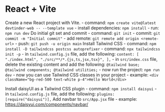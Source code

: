 # React + Vite

Create a new React project with Vite.
    - command: `npm create vite@latest devtinder-web -- --template vue`
    - install dependencies: `npm install`
    - run: `npm run dev`
Do initial git set and commit
    - command: `git init`
    - commit: `git commit -m "Initial commit"`
    - add remote: `git remote add origin <remote-url>`
    - push: `git push -u origin main`
Install Tailwind CSS
    - command: `npm install -D tailwindcss postcss autoprefixer`
    - command: `npx tailwindcss init -p`
    - in `tailwind.config.js` file, add the following:
        ```
        content: [
            "./index.html",
            "./src/**/*.{js,ts,jsx,tsx}",
        ],
        ```
    - in `src/index.css` file, delete the existing content and add the following:
        ```
        @tailwind base;
        @tailwind components;
        @tailwind utilities;
        ```
    - now run the project: `npm run dev`
    - now you can use Tailwind CSS classes in your project
        - example: `<div className="bg-red-500 text-white p-4">Hello World</div>`

Install daisyUI as a Tailwind CSS plugin
    - command: `npm install daisyui`
    - in `tailwind.config.js` file, add the following:
        ```
        plugins: [require("daisyui")],
        ```
Add navbar to `src/App.jsx` file
    - example: https://daisyui.com/components/navbar/

